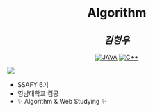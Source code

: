 <div align="center">

# Algorithm

## _김형우_

[![JAVA](https://img.shields.io/badge/-Java-brightgreen)]()
[![C++](https://img.shields.io/badge/-C%2B%2B-yellowgreen)]()
</div >

<img src="https://img.shields.io/badge/HTML-E34F26?style=flat-square&logo=HTML5&logoColor=white"/>


- SSAFY 6기
- 영남대학교 컴공
- ✨ Algorithm & Web Studying ✨

